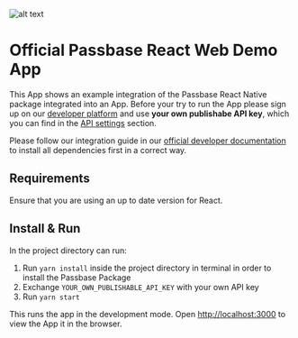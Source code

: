 ![alt text](https://passbase.com/assets/images/meta.jpg "Passbase Banner")

# Official Passbase React Web Demo App

This App shows an example integration of the Passbase React Native package integrated into an App. Before your try to run the App please sign up on our [developer platform](https://app.passbase.com/signup) and use **your own publishabe API key**, which you can find in the [API settings](https://app.passbase.com/settings/api) section. 

Please follow our integration guide in our [official developer documentation](https://docs.passbase.com/integrations/react-native) to install all dependencies first in a correct way.

## Requirements

Ensure that you are using an up to date version for React. 

## Install & Run

In the project directory can run:

1. Run `yarn install` inside the project directory in terminal in order to install the Passbase Package
2. Exchange `YOUR_OWN_PUBLISHABLE_API_KEY` with your own API key 
3. Run `yarn start`

This runs the app in the development mode. Open [http://localhost:3000](http://localhost:3000) to view the App it in the browser.
